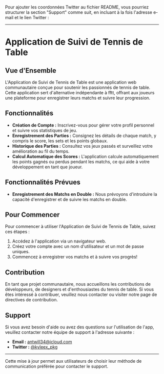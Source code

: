 Pour ajouter les coordonnées Twitter au fichier README, vous pourriez structurer la section "Support" comme suit, en incluant à la fois l'adresse e-mail et le lien Twitter :

---

# Application de Suivi de Tennis de Table

## Vue d'Ensemble

L'Application de Suivi de Tennis de Table est une application web communautaire conçue pour soutenir les passionnés de tennis de table. Cette application sert d'alternative indépendante à fftt, offrant aux joueurs une plateforme pour enregistrer leurs matchs et suivre leur progression.

## Fonctionnalités

- **Création de Compte :** Inscrivez-vous pour gérer votre profil personnel et suivre vos statistiques de jeu.
- **Enregistrement des Parties :** Consignez les détails de chaque match, y compris le score, les sets et les points globaux.
- **Historique des Parties :** Consultez vos jeux passés et surveillez votre amélioration au fil du temps.
- **Calcul Automatique des Scores :** L'application calcule automatiquement les points gagnés ou perdus pendant les matchs, ce qui aide à votre développement en tant que joueur.

## Fonctionnalités Prévues

- **Enregistrement des Matchs en Double :** Nous prévoyons d'introduire la capacité d'enregistrer et de suivre les matchs en double.

## Pour Commencer

Pour commencer à utiliser l'Application de Suivi de Tennis de Table, suivez ces étapes :

1. Accédez à l'application via un navigateur web.
2. Créez votre compte avec un nom d'utilisateur et un mot de passe uniques.
3. Commencez à enregistrer vos matchs et à suivre vos progrès!

## Contribution

En tant que projet communautaire, nous accueillons les contributions de développeurs, de designers et d'enthousiastes du tennis de table. Si vous êtes intéressé à contribuer, veuillez nous contacter ou visiter notre page de directives de contribution.

## Support

Si vous avez besoin d'aide ou avez des questions sur l'utilisation de l'app, veuillez contacter notre équipe de support à l'adresse suivante :

- **Email :** antwill34@icloud.com
- **Twitter :** [@kyleex_pkg](https://twitter.com/kyleex_pkg)

---

Cette mise à jour permet aux utilisateurs de choisir leur méthode de communication préférée pour contacter le support.
